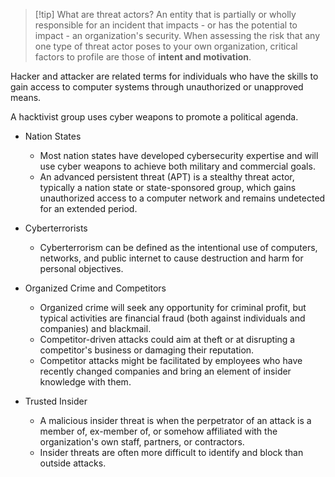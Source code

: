 >[!tip] What are threat actors? 
>An entity that is partially or wholly responsible for an incident that impacts - or has the potential to impact - an organization's security.
>When assessing the risk that any one type of threat actor poses to your own organization, critical factors to profile are those of **intent and motivation**.

Hacker and attacker are related terms for individuals who have the skills to gain access to computer systems through unauthorized or unapproved means.

A hacktivist group uses cyber weapons to promote a political agenda.

- Nation States
    - Most nation states have developed cybersecurity expertise and will use cyber weapons to achieve both military and commercial goals.
    - An advanced persistent threat (APT) is a stealthy threat actor, typically a nation state or state-sponsored group, which gains unauthorized access to a computer network and remains undetected for an extended period.

- Cyberterrorists
    - Cyberterrorism can be defined as the intentional use of computers, networks, and public internet to cause destruction and harm for personal objectives.

- Organized Crime and Competitors
    - Organized crime will seek any opportunity for criminal profit, but typical activities are financial fraud (both against individuals and companies) and blackmail.
    - Competitor-driven attacks could aim at theft or at disrupting a competitor's business or damaging their reputation.
    - Competitor attacks might be facilitated by employees who have recently changed companies and bring an element of insider knowledge with them.

- Trusted Insider
    - A malicious insider threat is when the perpetrator of an attack is a member of, ex-member of, or somehow affiliated with the organization's own staff, partners, or contractors.
    - Insider threats are often more difficult to identify and block than outside attacks.
